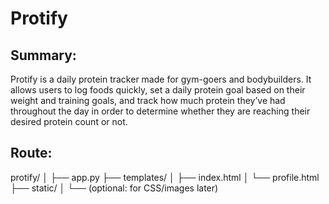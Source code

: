 # Protify

Summary:
--------
Protify is a daily protein tracker made for gym-goers and bodybuilders. It allows users to log foods quickly, set a daily protein goal based on their weight and training goals, and track how much protein they’ve had throughout the day in order to determine whether they are reaching their desired protein count or not.


Route: 
-------
protify/
│
├── app.py
├── templates/
│   ├── index.html
│   └── profile.html
├── static/
│   └── (optional: for CSS/images later)
